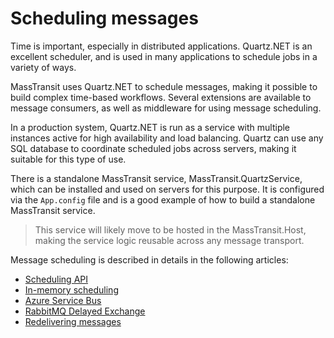 # Scheduling messages

Time is important, especially in distributed applications. Quartz.NET is an excellent scheduler, and is used in many applications to schedule jobs in a variety of ways.

MassTransit uses Quartz.NET to schedule messages, making it possible to build complex time-based workflows. Several extensions are available to message consumers, as well as middleware for using message scheduling.

In a production system, Quartz.NET is run as a service with multiple instances active for high availability and load balancing. Quartz can use any SQL database to coordinate scheduled jobs across servers, making it suitable for this type of use.

There is a standalone MassTransit service, MassTransit.QuartzService, which can be installed and used on servers for this purpose. It is configured via the `App.config` file and is a good example of how to build a standalone MassTransit service.

> This service will likely move to be hosted in the MassTransit.Host, making the service logic reusable across any message transport.

Message scheduling is described in details in the following articles:

* [Scheduling API](scheduling-api.md)
* [In-memory scheduling](in-memory.md)
* [Azure Service Bus](azure-sb-scheduler.md)
* [RabbitMQ Delayed Exchange](rabbitmq-delayed.md)
* [Redelivering messages](redeliver.md)

